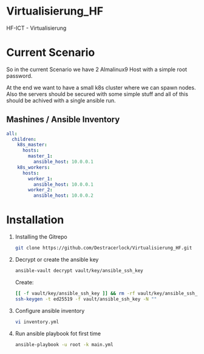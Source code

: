 # Virtualisierung_HF
HF-ICT - Virtualisierung


# Current Scenario

So in the current Scenario we have 2 Almalinux9 Host with a simple root password.

At the end we want to have a small k8s cluster where we can spawn nodes.
Also the servers should be secured with some simple stuff and all of this should be achived with a single ansible run.


## Mashines / Ansible Inventory

```yml
all:
  children:
    k8s_master:
      hosts:
        master_1:
          ansible_host: 10.0.0.1
    k8s_workers:
      hosts:
        worker_1:
          ansible_host: 10.0.0.1
        worker_2:
          ansible_host: 10.0.0.2
```


# Installation

1. Installing the Gitrepo
    ```bash
    git clone https://github.com/Destracerlock/Virtualisierung_HF.git
    ```
2. Decrypt or create the ansible key
    ```bash
    ansible-vault decrypt vault/key/ansible_ssh_key
    ```
    Create:
    ```bash 
    [[ -f vault/key/ansible_ssh_key ]] && rm -rf vault/key/ansible_ssh_key*
    ssh-keygen -t ed25519 -f vault/ansible_ssh_key -N ""
    ```

3. Configure ansible inventory
    ```bash
    vi inventory.yml
    ```

4. Run ansible playbook fot first time
    ```bash
    ansible-playbook -u root -k main.yml
    ```




